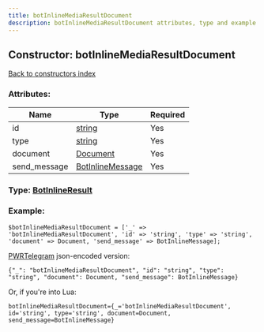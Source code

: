 ```yaml
---
title: botInlineMediaResultDocument
description: botInlineMediaResultDocument attributes, type and example
---
```

## Constructor: botInlineMediaResultDocument  
[Back to constructors index](index.md)



### Attributes:

| Name     |    Type       | Required |
|----------|---------------|----------|
|id|[string](../types/string.md) | Yes|
|type|[string](../types/string.md) | Yes|
|document|[Document](../types/Document.md) | Yes|
|send\_message|[BotInlineMessage](../types/BotInlineMessage.md) | Yes|



### Type: [BotInlineResult](../types/BotInlineResult.md)


### Example:

```
$botInlineMediaResultDocument = ['_' => 'botInlineMediaResultDocument', 'id' => 'string', 'type' => 'string', 'document' => Document, 'send_message' => BotInlineMessage];
```  

[PWRTelegram](https://pwrtelegram.xyz) json-encoded version:

```
{"_": "botInlineMediaResultDocument", "id": "string", "type": "string", "document": Document, "send_message": BotInlineMessage}
```


Or, if you're into Lua:  


```
botInlineMediaResultDocument={_='botInlineMediaResultDocument', id='string', type='string', document=Document, send_message=BotInlineMessage}

```


